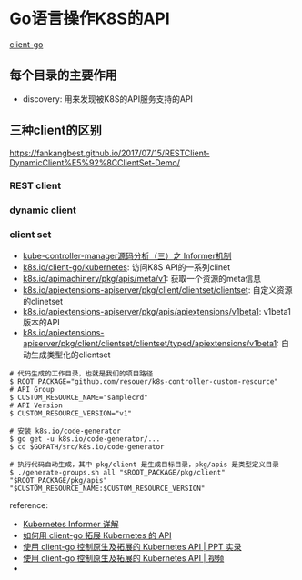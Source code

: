 # Go语言操作K8S的API

[client-go](https://github.com/kubernetes/client-go)

## 每个目录的主要作用

- discovery: 用来发现被K8S的API服务支持的API


## 三种client的区别

https://fankangbest.github.io/2017/07/15/RESTClient-DynamicClient%E5%92%8CClientSet-Demo/

### REST client

### dynamic client


### client set


- [kube-controller-manager源码分析（三）之 Informer机制](https://www.huweihuang.com/kubernetes-notes/code-analysis/kube-controller-manager/sharedIndexInformer.html)
- [k8s.io/client-go/kubernetes](https://godoc.org/k8s.io/client-go/kubernetes): 访问K8S API的一系列clinet
- [k8s.io/apimachinery/pkg/apis/meta/v1](https://godoc.org/k8s.io/apimachinery/pkg/apis/meta/v1): 获取一个资源的meta信息
- [k8s.io/apiextensions-apiserver/pkg/client/clientset/clientset](https://godoc.org/k8s.io/apiextensions-apiserver/pkg/client/clientset/clientset): 自定义资源的clinetset
- [k8s.io/apiextensions-apiserver/pkg/apis/apiextensions/v1beta1](https://godoc.org/k8s.io/apiextensions-apiserver/pkg/apis/apiextensions/v1beta1): v1beta1版本的API
- [k8s.io/apiextensions-apiserver/pkg/client/clientset/clientset/typed/apiextensions/v1beta1](https://godoc.org/k8s.io/apiextensions-apiserver/pkg/client/clientset/clientset/typed/apiextensions/v1beta1): 自动生成类型化的clientset


```shell
# 代码生成的工作目录，也就是我们的项目路径
$ ROOT_PACKAGE="github.com/resouer/k8s-controller-custom-resource"
# API Group
$ CUSTOM_RESOURCE_NAME="samplecrd"
# API Version
$ CUSTOM_RESOURCE_VERSION="v1"

# 安装 k8s.io/code-generator
$ go get -u k8s.io/code-generator/...
$ cd $GOPATH/src/k8s.io/code-generator

# 执行代码自动生成，其中 pkg/client 是生成目标目录，pkg/apis 是类型定义目录
$ ./generate-groups.sh all "$ROOT_PACKAGE/pkg/client" "$ROOT_PACKAGE/pkg/apis" "$CUSTOM_RESOURCE_NAME:$CUSTOM_RESOURCE_VERSION"

```

reference:
- [Kubernetes Informer 详解](https://www.kubernetes.org.cn/2693.html)
- [如何用 client-go 拓展 Kubernetes 的 API](https://mp.weixin.qq.com/s?__biz=MzU1OTAzNzc5MQ==&mid=2247484052&idx=1&sn=cec9f4a1ee0d21c5b2c51bd147b8af59&chksm=fc1c2ea4cb6ba7b283eef5ac4a45985437c648361831bc3e6dd5f38053be1968b3389386e415&scene=21#wechat_redirect)
- [使用 client-go 控制原生及拓展的 Kubernetes API | PPT 实录](https://www.kubernetes.org.cn/1309.html)
- [使用 client-go 控制原生及拓展的 Kubernetes API | 视频](https://www.kubernetes.org.cn/1283.html)
- 


